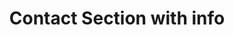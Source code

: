 ---
title: Contact Section with info
category: Marketing
paid: true
isActive: true
ltr: {"preview":"function App() {\n  const contactMethods = [{\n    icon: /*#__PURE__*/React.createElement(\"svg\", {\n      xmlns: \"http://www.w3.org/2000/svg\",\n      fill: \"none\",\n      viewBox: \"0 0 24 24\",\n      strokeWidth: 1.5,\n      stroke: \"currentColor\",\n      className: \"w-6 h-6\"\n    }, /*#__PURE__*/React.createElement(\"path\", {\n      strokeLinecap: \"round\",\n      strokeLinejoin: \"round\",\n      d: \"M21.75 6.75v10.5a2.25 2.25 0 01-2.25 2.25h-15a2.25 2.25 0 01-2.25-2.25V6.75m19.5 0A2.25 2.25 0 0019.5 4.5h-15a2.25 2.25 0 00-2.25 2.25m19.5 0v.243a2.25 2.25 0 01-1.07 1.916l-7.5 4.615a2.25 2.25 0 01-2.36 0L3.32 8.91a2.25 2.25 0 01-1.07-1.916V6.75\"\n    })),\n    contact: \"Support@example.com\"\n  }, {\n    icon: /*#__PURE__*/React.createElement(\"svg\", {\n      xmlns: \"http://www.w3.org/2000/svg\",\n      fill: \"none\",\n      viewBox: \"0 0 24 24\",\n      strokeWidth: 1.5,\n      stroke: \"currentColor\",\n      className: \"w-6 h-6\"\n    }, /*#__PURE__*/React.createElement(\"path\", {\n      strokeLinecap: \"round\",\n      strokeLinejoin: \"round\",\n      d: \"M2.25 6.75c0 8.284 6.716 15 15 15h2.25a2.25 2.25 0 002.25-2.25v-1.372c0-.516-.351-.966-.852-1.091l-4.423-1.106c-.44-.11-.902.055-1.173.417l-.97 1.293c-.282.376-.769.542-1.21.38a12.035 12.035 0 01-7.143-7.143c-.162-.441.004-.928.38-1.21l1.293-.97c.363-.271.527-.734.417-1.173L6.963 3.102a1.125 1.125 0 00-1.091-.852H4.5A2.25 2.25 0 002.25 4.5v2.25z\"\n    })),\n    contact: \"+1 (555) 000-000\"\n  }, {\n    icon: /*#__PURE__*/React.createElement(\"svg\", {\n      xmlns: \"http://www.w3.org/2000/svg\",\n      fill: \"none\",\n      viewBox: \"0 0 24 24\",\n      strokeWidth: 1.5,\n      stroke: \"currentColor\",\n      className: \"w-6 h-6\"\n    }, /*#__PURE__*/React.createElement(\"path\", {\n      strokeLinecap: \"round\",\n      strokeLinejoin: \"round\",\n      d: \"M15 10.5a3 3 0 11-6 0 3 3 0 016 0z\"\n    }), /*#__PURE__*/React.createElement(\"path\", {\n      strokeLinecap: \"round\",\n      strokeLinejoin: \"round\",\n      d: \"M19.5 10.5c0 7.142-7.5 11.25-7.5 11.25S4.5 17.642 4.5 10.5a7.5 7.5 0 1115 0z\"\n    })),\n    contact: \"Mountain View, California, United State.\"\n  }];\n  return /*#__PURE__*/React.createElement(\"main\", {\n    className: \"py-14\"\n  }, /*#__PURE__*/React.createElement(\"div\", {\n    className: \"max-w-screen-xl mx-auto px-4 text-gray-600 md:px-8\"\n  }, /*#__PURE__*/React.createElement(\"div\", {\n    className: \"max-w-lg mx-auto gap-12 justify-between lg:flex lg:max-w-none\"\n  }, /*#__PURE__*/React.createElement(\"div\", {\n    className: \"max-w-lg space-y-3\"\n  }, /*#__PURE__*/React.createElement(\"h3\", {\n    className: \"text-indigo-600 font-semibold\"\n  }, \"Contact\"), /*#__PURE__*/React.createElement(\"p\", {\n    className: \"text-gray-800 text-3xl font-semibold sm:text-4xl\"\n  }, \"Let us know how we can help\"), /*#__PURE__*/React.createElement(\"p\", null, \"We\\u2019re here to help and answer any question you might have, We look forward to hearing from you! Please fill out the form, or us the contact information bellow .\"), /*#__PURE__*/React.createElement(\"div\", null, /*#__PURE__*/React.createElement(\"ul\", {\n    className: \"mt-6 flex flex-wrap gap-x-10 gap-y-6 items-center\"\n  }, contactMethods.map((item, idx) => /*#__PURE__*/React.createElement(\"li\", {\n    key: idx,\n    className: \"flex items-center gap-x-3\"\n  }, /*#__PURE__*/React.createElement(\"div\", {\n    className: \"flex-none text-gray-400\"\n  }, item.icon), /*#__PURE__*/React.createElement(\"p\", null, item.contact)))))), /*#__PURE__*/React.createElement(\"div\", {\n    className: \"flex-1 mt-12 sm:max-w-lg lg:max-w-md\"\n  }, /*#__PURE__*/React.createElement(\"form\", {\n    onSubmit: e => e.preventDefault(),\n    className: \"space-y-5\"\n  }, /*#__PURE__*/React.createElement(\"div\", null, /*#__PURE__*/React.createElement(\"label\", {\n    className: \"font-medium\"\n  }, \"Full name\"), /*#__PURE__*/React.createElement(\"input\", {\n    type: \"text\",\n    required: true,\n    className: \"w-full mt-2 px-3 py-2 text-gray-500 bg-transparent outline-none border focus:border-indigo-600 shadow-sm rounded-lg\"\n  })), /*#__PURE__*/React.createElement(\"div\", null, /*#__PURE__*/React.createElement(\"label\", {\n    className: \"font-medium\"\n  }, \"Email\"), /*#__PURE__*/React.createElement(\"input\", {\n    type: \"email\",\n    required: true,\n    className: \"w-full mt-2 px-3 py-2 text-gray-500 bg-transparent outline-none border focus:border-indigo-600 shadow-sm rounded-lg\"\n  })), /*#__PURE__*/React.createElement(\"div\", null, /*#__PURE__*/React.createElement(\"label\", {\n    className: \"font-medium\"\n  }, \"Company\"), /*#__PURE__*/React.createElement(\"input\", {\n    type: \"text\",\n    required: true,\n    className: \"w-full mt-2 px-3 py-2 text-gray-500 bg-transparent outline-none border focus:border-indigo-600 shadow-sm rounded-lg\"\n  })), /*#__PURE__*/React.createElement(\"div\", null, /*#__PURE__*/React.createElement(\"label\", {\n    className: \"font-medium\"\n  }, \"Message\"), /*#__PURE__*/React.createElement(\"textarea\", {\n    required: true,\n    className: \"w-full mt-2 h-36 px-3 py-2 resize-none appearance-none bg-transparent outline-none border focus:border-indigo-600 shadow-sm rounded-lg\"\n  })), /*#__PURE__*/React.createElement(\"button\", {\n    className: \"w-full px-4 py-2 text-white font-medium bg-indigo-600 hover:bg-indigo-500 active:bg-indigo-600 rounded-lg duration-150\"\n  }, \"Submit\"))))));\n}","react":{"jsxTail":[{"label":"App.jsx","code":"export default () => {\n\n    const contactMethods = [\n        {\n            icon:\n                <svg xmlns=\"http://www.w3.org/2000/svg\" fill=\"none\" viewBox=\"0 0 24 24\" strokeWidth={1.5} stroke=\"currentColor\" className=\"w-6 h-6\">\n                    <path strokeLinecap=\"round\" strokeLinejoin=\"round\" d=\"M21.75 6.75v10.5a2.25 2.25 0 01-2.25 2.25h-15a2.25 2.25 0 01-2.25-2.25V6.75m19.5 0A2.25 2.25 0 0019.5 4.5h-15a2.25 2.25 0 00-2.25 2.25m19.5 0v.243a2.25 2.25 0 01-1.07 1.916l-7.5 4.615a2.25 2.25 0 01-2.36 0L3.32 8.91a2.25 2.25 0 01-1.07-1.916V6.75\" />\n                </svg>\n            ,\n            contact: \"Support@example.com\"\n        },\n        {\n            icon:\n                <svg xmlns=\"http://www.w3.org/2000/svg\" fill=\"none\" viewBox=\"0 0 24 24\" strokeWidth={1.5} stroke=\"currentColor\" className=\"w-6 h-6\">\n                    <path strokeLinecap=\"round\" strokeLinejoin=\"round\" d=\"M2.25 6.75c0 8.284 6.716 15 15 15h2.25a2.25 2.25 0 002.25-2.25v-1.372c0-.516-.351-.966-.852-1.091l-4.423-1.106c-.44-.11-.902.055-1.173.417l-.97 1.293c-.282.376-.769.542-1.21.38a12.035 12.035 0 01-7.143-7.143c-.162-.441.004-.928.38-1.21l1.293-.97c.363-.271.527-.734.417-1.173L6.963 3.102a1.125 1.125 0 00-1.091-.852H4.5A2.25 2.25 0 002.25 4.5v2.25z\" />\n                </svg>\n            ,\n            contact: \"+1 (555) 000-000\"\n        },\n        {\n            icon:\n                <svg xmlns=\"http://www.w3.org/2000/svg\" fill=\"none\" viewBox=\"0 0 24 24\" strokeWidth={1.5} stroke=\"currentColor\" className=\"w-6 h-6\">\n                    <path strokeLinecap=\"round\" strokeLinejoin=\"round\" d=\"M15 10.5a3 3 0 11-6 0 3 3 0 016 0z\" />\n                    <path strokeLinecap=\"round\" strokeLinejoin=\"round\" d=\"M19.5 10.5c0 7.142-7.5 11.25-7.5 11.25S4.5 17.642 4.5 10.5a7.5 7.5 0 1115 0z\" />\n                </svg>\n            ,\n            contact: \"Mountain View, California, United State.\"\n        },\n    ]\n\n    return (\n        <main className=\"py-14\">\n            <div className=\"max-w-screen-xl mx-auto px-4 text-gray-600 md:px-8\">\n                <div className=\"max-w-lg mx-auto gap-12 justify-between lg:flex lg:max-w-none\">\n                    <div className=\"max-w-lg space-y-3\">\n                        <h3 className=\"text-indigo-600 font-semibold\">\n                            Contact\n                        </h3>\n                        <p className=\"text-gray-800 text-3xl font-semibold sm:text-4xl\">\n                            Let us know how we can help\n                        </p>\n                        <p>\n                            We’re here to help and answer any question you might have, We look forward to hearing from you! Please fill out the form, or us the contact information bellow .\n                        </p>\n                        <div>\n                            <ul className=\"mt-6 flex flex-wrap gap-x-10 gap-y-6 items-center\">\n                                {\n                                    contactMethods.map((item, idx) => (\n                                        <li key={idx} className=\"flex items-center gap-x-3\">\n                                            <div className=\"flex-none text-gray-400\">\n                                                {item.icon}\n                                            </div>\n                                            <p>{item.contact}</p>\n                                        </li>\n                                    ))\n                                }\n                            </ul>\n                        </div>\n                    </div>\n                    <div className=\"flex-1 mt-12 sm:max-w-lg lg:max-w-md\">\n                        <form\n                            onSubmit={(e) => e.preventDefault()}\n                            className=\"space-y-5\"\n                        >\n                            <div>\n                                <label className=\"font-medium\">\n                                    Full name\n                                </label>\n                                <input\n                                    type=\"text\"\n                                    required\n                                    className=\"w-full mt-2 px-3 py-2 text-gray-500 bg-transparent outline-none border focus:border-indigo-600 shadow-sm rounded-lg\"\n                                />\n                            </div>\n                            <div>\n                                <label className=\"font-medium\">\n                                    Email\n                                </label>\n                                <input\n                                    type=\"email\"\n                                    required\n                                    className=\"w-full mt-2 px-3 py-2 text-gray-500 bg-transparent outline-none border focus:border-indigo-600 shadow-sm rounded-lg\"\n                                />\n                            </div>\n                            <div>\n                                <label className=\"font-medium\">\n                                    Company\n                                </label>\n                                <input\n                                    type=\"text\"\n                                    required\n                                    className=\"w-full mt-2 px-3 py-2 text-gray-500 bg-transparent outline-none border focus:border-indigo-600 shadow-sm rounded-lg\"\n                                />\n                            </div>\n                            <div>\n                                <label className=\"font-medium\">\n                                    Message\n                                </label>\n                                <textarea required className=\"w-full mt-2 h-36 px-3 py-2 resize-none appearance-none bg-transparent outline-none border focus:border-indigo-600 shadow-sm rounded-lg\"></textarea>\n                            </div>\n                            <button\n                                className=\"w-full px-4 py-2 text-white font-medium bg-indigo-600 hover:bg-indigo-500 active:bg-indigo-600 rounded-lg duration-150\"\n                            >\n                                Submit\n                            </button>\n                        </form>\n                    </div>\n                </div>\n            </div>\n        </main>\n    )\n}"}],"jsxCss":[]},"vue":{"vueCss":[],"vueTail":[]}}
rtl: {"preview":"function App() {\n  const contactMethods = [{\n    icon: /*#__PURE__*/React.createElement(\"svg\", {\n      xmlns: \"http://www.w3.org/2000/svg\",\n      fill: \"none\",\n      viewBox: \"0 0 24 24\",\n      strokeWidth: 1.5,\n      stroke: \"currentColor\",\n      className: \"w-6 h-6\"\n    }, /*#__PURE__*/React.createElement(\"path\", {\n      strokeLinecap: \"round\",\n      strokeLinejoin: \"round\",\n      d: \"M21.75 6.75v10.5a2.25 2.25 0 01-2.25 2.25h-15a2.25 2.25 0 01-2.25-2.25V6.75m19.5 0A2.25 2.25 0 0019.5 4.5h-15a2.25 2.25 0 00-2.25 2.25m19.5 0v.243a2.25 2.25 0 01-1.07 1.916l-7.5 4.615a2.25 2.25 0 01-2.36 0L3.32 8.91a2.25 2.25 0 01-1.07-1.916V6.75\"\n    })),\n    contact: \"Support@example.com\"\n  }, {\n    icon: /*#__PURE__*/React.createElement(\"svg\", {\n      xmlns: \"http://www.w3.org/2000/svg\",\n      fill: \"none\",\n      viewBox: \"0 0 24 24\",\n      strokeWidth: 1.5,\n      stroke: \"currentColor\",\n      className: \"w-6 h-6\"\n    }, /*#__PURE__*/React.createElement(\"path\", {\n      strokeLinecap: \"round\",\n      strokeLinejoin: \"round\",\n      d: \"M2.25 6.75c0 8.284 6.716 15 15 15h2.25a2.25 2.25 0 002.25-2.25v-1.372c0-.516-.351-.966-.852-1.091l-4.423-1.106c-.44-.11-.902.055-1.173.417l-.97 1.293c-.282.376-.769.542-1.21.38a12.035 12.035 0 01-7.143-7.143c-.162-.441.004-.928.38-1.21l1.293-.97c.363-.271.527-.734.417-1.173L6.963 3.102a1.125 1.125 0 00-1.091-.852H4.5A2.25 2.25 0 002.25 4.5v2.25z\"\n    })),\n    contact: \"+1 (555) 000-000\"\n  }, {\n    icon: /*#__PURE__*/React.createElement(\"svg\", {\n      xmlns: \"http://www.w3.org/2000/svg\",\n      fill: \"none\",\n      viewBox: \"0 0 24 24\",\n      strokeWidth: 1.5,\n      stroke: \"currentColor\",\n      className: \"w-6 h-6\"\n    }, /*#__PURE__*/React.createElement(\"path\", {\n      strokeLinecap: \"round\",\n      strokeLinejoin: \"round\",\n      d: \"M15 10.5a3 3 0 11-6 0 3 3 0 016 0z\"\n    }), /*#__PURE__*/React.createElement(\"path\", {\n      strokeLinecap: \"round\",\n      strokeLinejoin: \"round\",\n      d: \"M19.5 10.5c0 7.142-7.5 11.25-7.5 11.25S4.5 17.642 4.5 10.5a7.5 7.5 0 1115 0z\"\n    })),\n    contact: \"ماونتن فيو، كاليفورنيا، الولايات المتحدة.\"\n  }];\n  return /*#__PURE__*/React.createElement(\"main\", {\n    className: \"py-14\"\n  }, /*#__PURE__*/React.createElement(\"div\", {\n    className: \"max-w-screen-xl mx-auto px-4 text-gray-600 md:px-8\"\n  }, /*#__PURE__*/React.createElement(\"div\", {\n    className: \"max-w-lg mx-auto gap-12 justify-between lg:flex lg:max-w-none\"\n  }, /*#__PURE__*/React.createElement(\"div\", {\n    className: \"max-w-lg space-y-3\"\n  }, /*#__PURE__*/React.createElement(\"h3\", {\n    className: \"text-indigo-600 font-semibold\"\n  }, \"\\u0627\\u062A\\u0635\\u0644 \\u0628\\u0646\\u0627\"), /*#__PURE__*/React.createElement(\"p\", {\n    className: \"text-gray-800 text-3xl font-semibold sm:text-4xl\"\n  }, \"\\u062F\\u0639\\u0646\\u0627 \\u0646\\u0631\\u0649 \\u0643\\u064A\\u0641 \\u064A\\u0645\\u0643\\u0646\\u0646\\u0627 \\u0645\\u0633\\u0627\\u0639\\u062F\\u062A\\u0643\"), /*#__PURE__*/React.createElement(\"p\", null, \"\\u0646\\u062D\\u0646 \\u0647\\u0646\\u0627 \\u0644\\u0644\\u0645\\u0633\\u0627\\u0639\\u062F\\u0629 \\u0648\\u0627\\u0644\\u0625\\u062C\\u0627\\u0628\\u0629 \\u0639\\u0644\\u0649 \\u0623\\u064A \\u0633\\u0624\\u0627\\u0644 \\u0642\\u062F \\u064A\\u0643\\u0648\\u0646 \\u0644\\u062F\\u064A\\u0643\\u060C \\u0648\\u0646\\u062D\\u0646 \\u0646\\u062A\\u0637\\u0644\\u0639 \\u0625\\u0644\\u0649 \\u0627\\u0644\\u0627\\u0633\\u062A\\u0645\\u0627\\u0639 \\u0645\\u0646\\u0643! \\u064A\\u0631\\u062C\\u0649 \\u0645\\u0644\\u0621 \\u0627\\u0644\\u0646\\u0645\\u0648\\u0630\\u062C\\u060C \\u0623\\u0648 \\u0644\\u0646\\u0627 \\u0645\\u0639\\u0644\\u0648\\u0645\\u0627\\u062A \\u0627\\u0644\\u0627\\u062A\\u0635\\u0627\\u0644 \\u0623\\u062F\\u0646\\u0627\\u0647.\"), /*#__PURE__*/React.createElement(\"div\", null, /*#__PURE__*/React.createElement(\"ul\", {\n    className: \"mt-6 flex flex-wrap gap-x-10 gap-y-6 items-center\"\n  }, contactMethods.map((item, idx) => /*#__PURE__*/React.createElement(\"li\", {\n    key: idx,\n    className: \"flex items-center gap-x-3\"\n  }, /*#__PURE__*/React.createElement(\"div\", {\n    className: \"flex-none text-gray-400\"\n  }, item.icon), /*#__PURE__*/React.createElement(\"p\", null, item.contact)))))), /*#__PURE__*/React.createElement(\"div\", {\n    className: \"flex-1 mt-12 sm:max-w-lg lg:max-w-md\"\n  }, /*#__PURE__*/React.createElement(\"form\", {\n    onSubmit: e => e.preventDefault(),\n    className: \"space-y-5\"\n  }, /*#__PURE__*/React.createElement(\"div\", null, /*#__PURE__*/React.createElement(\"label\", {\n    className: \"font-medium\"\n  }, \"\\u0627\\u0644\\u0627\\u0633\\u0645 \\u0627\\u0644\\u0643\\u0627\\u0645\\u0644\"), /*#__PURE__*/React.createElement(\"input\", {\n    type: \"text\",\n    required: true,\n    className: \"w-full mt-2 px-3 py-2 text-gray-500 bg-transparent outline-none border focus:border-indigo-600 shadow-sm rounded-lg\"\n  })), /*#__PURE__*/React.createElement(\"div\", null, /*#__PURE__*/React.createElement(\"label\", {\n    className: \"font-medium\"\n  }, \"\\u0627\\u0644\\u0628\\u0631\\u064A\\u062F \\u0627\\u0644\\u0627\\u0644\\u0643\\u062A\\u0631\\u0648\\u0646\\u064A\"), /*#__PURE__*/React.createElement(\"input\", {\n    type: \"email\",\n    required: true,\n    className: \"w-full mt-2 px-3 py-2 text-gray-500 bg-transparent outline-none border focus:border-indigo-600 shadow-sm rounded-lg\"\n  })), /*#__PURE__*/React.createElement(\"div\", null, /*#__PURE__*/React.createElement(\"label\", {\n    className: \"font-medium\"\n  }, \"\\u0627\\u0644\\u0634\\u0631\\u0643\\u0629\"), /*#__PURE__*/React.createElement(\"input\", {\n    type: \"text\",\n    required: true,\n    className: \"w-full mt-2 px-3 py-2 text-gray-500 bg-transparent outline-none border focus:border-indigo-600 shadow-sm rounded-lg\"\n  })), /*#__PURE__*/React.createElement(\"div\", null, /*#__PURE__*/React.createElement(\"label\", {\n    className: \"font-medium\"\n  }, \"\\u0627\\u0644\\u0631\\u0633\\u0627\\u0644\\u0629\"), /*#__PURE__*/React.createElement(\"textarea\", {\n    required: true,\n    className: \"w-full mt-2 h-36 px-3 py-2 resize-none appearance-none bg-transparent outline-none border focus:border-indigo-600 shadow-sm rounded-lg\"\n  })), /*#__PURE__*/React.createElement(\"button\", {\n    className: \"w-full px-4 py-2 text-white font-medium bg-indigo-600 hover:bg-indigo-500 active:bg-indigo-600 rounded-lg duration-150\"\n  }, \"\\u0625\\u0631\\u0633\\u0627\\u0644\"))))));\n}","react":{"jsxTail":[{"code":"export default () => {\n    \n    const contactMethods = [\n        {\n            icon:\n                <svg xmlns=\"http://www.w3.org/2000/svg\" fill=\"none\" viewBox=\"0 0 24 24\" strokeWidth={1.5} stroke=\"currentColor\" className=\"w-6 h-6\">\n                    <path strokeLinecap=\"round\" strokeLinejoin=\"round\" d=\"M21.75 6.75v10.5a2.25 2.25 0 01-2.25 2.25h-15a2.25 2.25 0 01-2.25-2.25V6.75m19.5 0A2.25 2.25 0 0019.5 4.5h-15a2.25 2.25 0 00-2.25 2.25m19.5 0v.243a2.25 2.25 0 01-1.07 1.916l-7.5 4.615a2.25 2.25 0 01-2.36 0L3.32 8.91a2.25 2.25 0 01-1.07-1.916V6.75\" />\n                </svg>\n            ,\n            contact: \"Support@example.com\"\n        },\n        {\n            icon:\n                <svg xmlns=\"http://www.w3.org/2000/svg\" fill=\"none\" viewBox=\"0 0 24 24\" strokeWidth={1.5} stroke=\"currentColor\" className=\"w-6 h-6\">\n                    <path strokeLinecap=\"round\" strokeLinejoin=\"round\" d=\"M2.25 6.75c0 8.284 6.716 15 15 15h2.25a2.25 2.25 0 002.25-2.25v-1.372c0-.516-.351-.966-.852-1.091l-4.423-1.106c-.44-.11-.902.055-1.173.417l-.97 1.293c-.282.376-.769.542-1.21.38a12.035 12.035 0 01-7.143-7.143c-.162-.441.004-.928.38-1.21l1.293-.97c.363-.271.527-.734.417-1.173L6.963 3.102a1.125 1.125 0 00-1.091-.852H4.5A2.25 2.25 0 002.25 4.5v2.25z\" />\n                </svg>\n            ,\n            contact: \"+1 (555) 000-000\"\n        },\n        {\n            icon:\n                <svg xmlns=\"http://www.w3.org/2000/svg\" fill=\"none\" viewBox=\"0 0 24 24\" strokeWidth={1.5} stroke=\"currentColor\" className=\"w-6 h-6\">\n                    <path strokeLinecap=\"round\" strokeLinejoin=\"round\" d=\"M15 10.5a3 3 0 11-6 0 3 3 0 016 0z\" />\n                    <path strokeLinecap=\"round\" strokeLinejoin=\"round\" d=\"M19.5 10.5c0 7.142-7.5 11.25-7.5 11.25S4.5 17.642 4.5 10.5a7.5 7.5 0 1115 0z\" />\n                </svg>\n            ,\n            contact: \"ماونتن فيو، كاليفورنيا، الولايات المتحدة.\"\n        },\n    ]\n\n    return (\n        <main className=\"py-14\">\n            <div className=\"max-w-screen-xl mx-auto px-4 text-gray-600 md:px-8\">\n                <div className=\"max-w-lg mx-auto gap-12 justify-between lg:flex lg:max-w-none\">\n                    <div className=\"max-w-lg space-y-3\">\n                        <h3 className=\"text-indigo-600 font-semibold\">\n                            اتصل بنا\n                        </h3>\n                        <p className=\"text-gray-800 text-3xl font-semibold sm:text-4xl\">\n                            دعنا نرى كيف يمكننا مساعدتك\n                        </p>\n                        <p>\n                            نحن هنا للمساعدة والإجابة على أي سؤال قد يكون لديك، ونحن نتطلع إلى الاستماع منك! يرجى ملء النموذج، أو لنا معلومات الاتصال أدناه.\n                        </p>\n                        <div>\n                            <ul className=\"mt-6 flex flex-wrap gap-x-10 gap-y-6 items-center\">\n                                {\n                                    contactMethods.map((item, idx) => (\n                                        <li key={idx} className=\"flex items-center gap-x-3\">\n                                            <div className=\"flex-none text-gray-400\">\n                                                {item.icon}\n                                            </div>\n                                            <p>{item.contact}</p>\n                                        </li>\n                                    ))\n                                }\n                            </ul>\n                        </div>\n                    </div>\n                    <div className=\"flex-1 mt-12 sm:max-w-lg lg:max-w-md\">\n                        <form\n                            onSubmit={(e) => e.preventDefault()}\n                            className=\"space-y-5\"\n                        >\n                            <div>\n                                <label className=\"font-medium\">\n                                    الاسم الكامل\n                                </label>\n                                <input\n                                    type=\"text\"\n                                    required\n                                    className=\"w-full mt-2 px-3 py-2 text-gray-500 bg-transparent outline-none border focus:border-indigo-600 shadow-sm rounded-lg\"\n                                />\n                            </div>\n                            <div>\n                                <label className=\"font-medium\">\n                                    البريد الالكتروني\n                                </label>\n                                <input\n                                    type=\"email\"\n                                    required\n                                    className=\"w-full mt-2 px-3 py-2 text-gray-500 bg-transparent outline-none border focus:border-indigo-600 shadow-sm rounded-lg\"\n                                />\n                            </div>\n                            <div>\n                                <label className=\"font-medium\">\n                                    الشركة\n                                </label>\n                                <input\n                                    type=\"text\"\n                                    required\n                                    className=\"w-full mt-2 px-3 py-2 text-gray-500 bg-transparent outline-none border focus:border-indigo-600 shadow-sm rounded-lg\"\n                                />\n                            </div>\n                            <div>\n                                <label className=\"font-medium\">\n                                    الرسالة\n                                </label>\n                                <textarea required className=\"w-full mt-2 h-36 px-3 py-2 resize-none appearance-none bg-transparent outline-none border focus:border-indigo-600 shadow-sm rounded-lg\"></textarea>\n                            </div>\n                            <button\n                                className=\"w-full px-4 py-2 text-white font-medium bg-indigo-600 hover:bg-indigo-500 active:bg-indigo-600 rounded-lg duration-150\"\n                            >\n                                إرسال\n                            </button>\n                        </form>\n                    </div>\n                </div>\n            </div>\n        </main>\n    )\n}","label":"App.jsx"}],"jsxCss":[]},"vue":{"vueCss":[],"vueTail":[]}}
slug: /contact-sections
id: ae44e480-a6be-4976-b906-43d51106e45f
created_at: 1671307967231
---